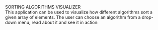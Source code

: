 SORTING ALGORITHMS VISUALIZER <br>
This application can be used to visualize how different algorithms sort a given array of elements.
The user can choose an algorithm from a drop-down menu, read about it and see it in action
